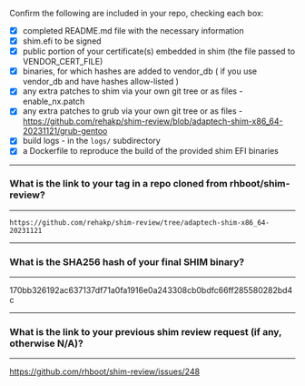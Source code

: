 Confirm the following are included in your repo, checking each box:

 - [x] completed README.md file with the necessary information
 - [x] shim.efi to be signed
 - [x] public portion of your certificate(s) embedded in shim (the file passed to VENDOR_CERT_FILE)
 - [x] binaries, for which hashes are added to vendor_db ( if you use vendor_db and have hashes allow-listed )
 - [x] any extra patches to shim via your own git tree or as files - enable_nx.patch
 - [x] any extra patches to grub via your own git tree or as files - https://github.com/rehakp/shim-review/blob/adaptech-shim-x86_64-20231121/grub-gentoo
 - [x] build logs - in the `logs/` subdirectory
 - [x] a Dockerfile to reproduce the build of the provided shim EFI binaries

*******************************************************************************
### What is the link to your tag in a repo cloned from rhboot/shim-review?
*******************************************************************************
`https://github.com/rehakp/shim-review/tree/adaptech-shim-x86_64-20231121`

*******************************************************************************
### What is the SHA256 hash of your final SHIM binary?
*******************************************************************************
170bb326192ac637137df71a0fa1916e0a243308cb0bdfc66ff285580282bd4c

*******************************************************************************
### What is the link to your previous shim review request (if any, otherwise N/A)?
*******************************************************************************
https://github.com/rhboot/shim-review/issues/248

